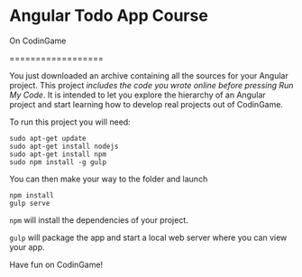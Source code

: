 # Angular Todo App Course
On CodinGame

==================

You just downloaded an archive containing all the sources for your Angular project. This project *includes the code you wrote online before pressing _Run My Code_*. It is intended to let you explore the hierarchy of an Angular project and start learning how to develop real projects out of CodinGame.

To run this project you will need:

```
sudo apt-get update
sudo apt-get install nodejs
sudo apt-get install npm
sudo npm install -g gulp
```

You can then make your way to the folder and launch

```
npm install
gulp serve
```

`npm` will install the dependencies of your project.

`gulp` will package the app and start a local web server where you can view your app.

Have fun on CodinGame!